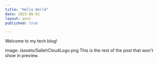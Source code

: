 ```yaml
---
title: "Hello World"
date: 2025-06-01
layout: post
published: true

---
```


Welcome to my tech blog!

<!--more-->
image: /assets/SallehCloudLogo.png
This is the rest of the post that won't show in preview.


